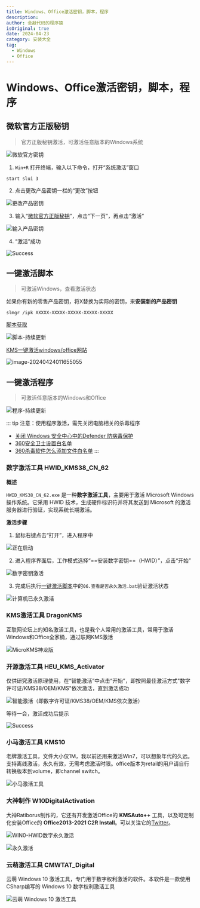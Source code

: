 ```yaml
---
title: Windows、Office激活密钥，脚本，程序
description:
author: 会敲代码的程序猿
isOriginal: true
date: 2024-04-23
category: 安装大全
tag:
  - Windows
  - Office
---
```


# Windows、Office激活密钥，脚本，程序

## 微软官方正版秘钥

> 官方正版秘钥激活，可激活任意版本的Windows系统

![微软官方密钥](http://img.geekyspace.cn/pictures/2024/202404231858402.png)

1. `Win+R` 打开终端，输入以下命令，打开“系统激活”窗口

```shell
start slui 3
```

2. 点击更改产品密钥一栏的“更改”按钮

![更改产品密钥](http://img.geekyspace.cn/pictures/2024/202404232040995.png)

3. 输入“[微软官方正版秘钥](闲鱼地址)”，点击“下一页”，再点击“激活”

![输入产品密钥](http://img.geekyspace.cn/pictures/2024/202404232318292.png)

4. “激活”成功

![Success](http://img.geekyspace.cn/pictures/2024/202404232327475.png)	

## 一键激活脚本

> 可激活Windows，查看激活状态

如果你有新的零售产品密钥，将X替换为实际的密钥，来**安装新的产品密钥**

```shell
slmgr /ipk XXXXX-XXXXX-XXXXX-XXXXX-XXXXX
```

[脚本获取](/闲鱼地址)

![脚本-持续更新](http://img.geekyspace.cn/pictures/2024/202404231900072.png)

[KMS一键激活windows/office网站](https://kms.cx/)

![image-20240424011655055](http://img.geekyspace.cn/pictures/2024/202404240116136.png)

## 一键激活程序

> 可激活任意版本的Windows和Office

![程序-持续更新](http://img.geekyspace.cn/pictures/2024/202404231900370.png)

::: tip 注意：使用程序激活，需先关闭电脑相关的杀毒程序

* [关闭 Windows 安全中心中的Defender 防病毒保护](https://support.microsoft.com/zh-cn/windows/%E5%85%B3%E9%97%AD-windows-%E5%AE%89%E5%85%A8%E4%B8%AD%E5%BF%83%E4%B8%AD%E7%9A%84defender-%E9%98%B2%E7%97%85%E6%AF%92%E4%BF%9D%E6%8A%A4-99e6004f-c54c-8509-773c-a4d776b77960)
* [360安全卫士设置白名单](http://www.fastaux.com/index.php?c=show&id=54)
* [360杀毒软件怎么添加文件白名单](https://www.eyunsou.com/360sd/gongnneg/bmd/)
  :::

### 数字激活工具 HWID_KMS38_CN_62

**概述**

`HWID_KMS38_CN_62.exe` 是一种**数字激活工具**，主要用于激活 Microsoft Windows 操作系统。它采用 HWID 技术，生成硬件标识符并将其发送到 Microsoft 的激活服务器进行验证，实现系统长期激活。 

**激活步骤**

1. 鼠标右键点击“打开”，进入程序中

![正在启动](http://img.geekyspace.cn/pictures/2024/202404232343700.png)

2. 进入程序界面后，工作模式选择“==安装数字密钥==（HWID）”，点击“开始”

![数字密钥激活](http://img.geekyspace.cn/pictures/2024/202404232345572.png)

3. 完成后执行[一键激活脚本](#一键激活脚本)中的`06.查看是否永久激活.bat`验证激活状态

![计算机已永久激活](http://img.geekyspace.cn/pictures/2024/202404232347627.png)

### KMS激活工具 DragonKMS

互联网论坛上的知名激活工具，也是我个人常用的激活工具，常用于激活Windows和Office全家桶，通过联网KMS激活

![MicroKMS神龙版](http://img.geekyspace.cn/pictures/2024/202404232356474.png)

### 开源激活工具 HEU_KMS_Activator

仅供研究激活原理使用，在“智能激活”中点击“开始”，即按照最佳激活方式"数字许可证/KMS38/OEM/KMS"依次激活，直到激活成功

![智能激活（即数字许可证/KMS38/OEM/KMS依次激活）](http://img.geekyspace.cn/pictures/2024/202404240021458.png)

等待一会，激活成功后提示

![Success](http://img.geekyspace.cn/pictures/2024/202404240027800.png)

### 小马激活工具 KMS10

老牌激活工具，文件大小仅1M，我以前还用来激活Win7，可以想象年代的久远。支持离线激活，永久有效，无需考虑激活时限。office版本为retail的用户请自行转换版本到volume，即channel switch。

![小马激活工具](http://img.geekyspace.cn/pictures/2024/202404240037901.png)



### 大神制作 W10DigitalActivation

大神Ratiborus制作的，它还有开发激活Office的 **KMSAuto++** 工具，以及可定制化安装Office的 **Office2013-2021 C2R Install**。可以关注它的[Twitter](https://twitter.com/ratiborus58)。

![WIN0-HWID数字永久激活](http://img.geekyspace.cn/pictures/2024/202404240055203.png)

![永久激活](http://img.geekyspace.cn/pictures/2024/202404240057039.png)

### 云萌激活工具 CMWTAT_Digital

云萌 Windows 10 激活工具，专门用于数字权利激活的软件。本软件是一款使用CSharp编写的 Windows 10 数字权利激活工具

![云萌 Windows 10 激活工具](http://img.geekyspace.cn/pictures/2024/202404240106825.png)
